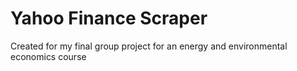 # Yahoo Finance Scraper

Created for my final group project for an energy and environmental economics course

